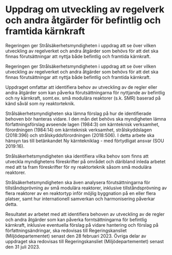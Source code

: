 # Uppdrag om utveckling av regelverk och andra åtgärder för befintlig och framtida kärnkraft

Regeringen ger Strålsäkerhetsmyndigheten i uppdrag att se över vilken utveckling av regelverket och andra åtgärder som behövs för att det ska finnas förutsättningar att nyttja både befintlig och framtida kärnkraft.

Regeringen ger Strålsäkerhetsmyndigheten i uppdrag att se över vilken utveckling av regelverket och andra åtgärder som behövs för att det ska finnas förutsättningar att nyttja både befintlig och framtida kärnkraft.

Uppdraget omfattar att identifiera behov av utveckling av de regler eller
andra åtgärder som kan påverka förutsättningarna för nyttjande av befintlig och ny kärnkraft, somt.ex. små modulära reaktorer (s.k. SMR) baserad på känd såväl som ny reaktorteknik.

Strålsäkerhetsmyndigheten ska lämna förslag på hur de identifierade behoven bör hanteras vidare. I den mån det behövs ska myndigheten lämna författningsförslag avseende lagen (1984:3) om kärnteknisk verksamhet, förordningen (1984:14) om kärnteknisk verksamhet, strålskyddslagen (2018:396) och strålskyddsförordningen (2018:506). I detta arbete ska hänsyn tas till betänkandet Ny kärntekniklag - med förtydligat ansvar (SOU 2019:16).

Strålsäkerhetsmyndigheten ska identifiera vilka behov som finns att utveckla myndighetens föreskrifter på området och däribland inleda arbetet med att ta fram föreskrifter för ny reaktorteknik såsom små modulära reaktorer.

Strålsäkerhetsmyndigheten ska även analysera förutsättningarna för
tillståndsprövning av små modulära reaktorer, inklusive tillståndsprövning av flera reaktorer av en reaktortyp inför möjlig byggnation på en eller flera platser, samt hur internationell samverkan och harmonisering påverkar detta.

Resultatet av arbetet med att identifiera behoven av utveckling av de regler och andra åtgärder som kan påverka forntsättningarna för befintlig kärnkraft, inklusive eventuella förslag på vidare hantering och förslag på författningsändringar, ska redovisas till Regeringskansliet (Miljödepartementet) senast den 28 februari 2023. Övriga delar av uppdraget ska redovisas till Regeringskansliet (Miljödepartementet) senast den 31 juli 2023.
